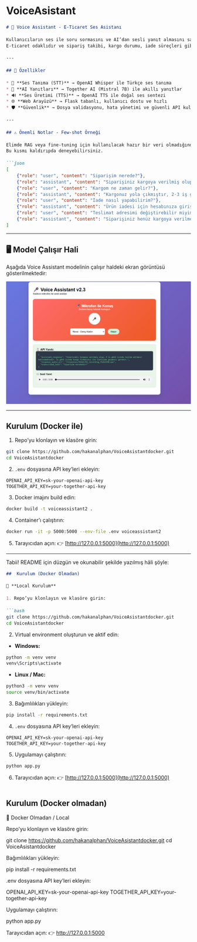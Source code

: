 # VoiceAsistant



````markdown
# 🎤 Voice Assistant - E-Ticaret Ses Asistanı

Kullanıcıların ses ile soru sormasını ve AI’dan sesli yanıt almasını sağlayan modern bir sesli asistan uygulaması.  
E-ticaret odaklıdır ve sipariş takibi, kargo durumu, iade süreçleri gibi müşteri hizmetleri sorularına yanıt verir.

---

## 🌟 Özellikler

* 🎤 **Ses Tanıma (STT)** → OpenAI Whisper ile Türkçe ses tanıma  
* 🤖 **AI Yanıtları** → Together AI (Mistral 7B) ile akıllı yanıtlar  
* 🔊 **Ses Üretimi (TTS)** → OpenAI TTS ile doğal ses sentezi  
* 🌐 **Web Arayüzü** → Flask tabanlı, kullanıcı dostu ve hızlı  
* 🛡️ **Güvenlik** → Dosya validasyonu, hata yönetimi ve güvenli API kullanımı  

---

## ⚠️ Önemli Notlar - Few-shot Örneği

Elimde RAG veya fine-tuning için kullanılacak hazır bir veri olmadığından, modelin yanıtlarını yönlendirmek için **Few-shot** kullandım.  
Bu kısmı kaldırıpda deneyebilirsiniz.

```json
[
    {"role": "user", "content": "Siparişim nerede?"},
    {"role": "assistant", "content": "Siparişiniz kargoya verilmiş olup, 4 iş günü içinde teslim edilmesi beklenmektedir."},
    {"role": "user", "content": "Kargom ne zaman gelir?"},
    {"role": "assistant", "content": "Kargonuz yola çıkmıştır, 2-3 iş günü içinde adresinize teslim edilmesi beklenmektedir."},
    {"role": "user", "content": "İade nasıl yapabilirim?"},
    {"role": "assistant", "content": "Ürün iadesi için hesabınıza giriş yapıp, 'Siparişlerim' bölümünden iade talebi oluşturabilirsiniz. Kargo görevlisi ürünü adresinizden alacaktır."},
    {"role": "user", "content": "Teslimat adresimi değiştirebilir miyim?"},
    {"role": "assistant", "content": "Siparişiniz henüz kargoya verilmediyse, adres değişikliğini müşteri panelinizden yapabilirsiniz. Eğer kargoya verildiyse kargo firması ile iletişime geçmeniz gerekir."}
]
````

---

## 🖥️ Model Çalışır Hali

Aşağıda Voice Assistant modelinin çalışır haldeki ekran görüntüsü gösterilmektedir:

![Model Çalışır Hal](ekran_goruntusu.png)

---


##  Kurulum (Docker ile)

1. Repo’yu klonlayın ve klasöre girin:

```bash
git clone https://github.com/hakanalphan/VoiceAsistantdocker.git
cd VoiceAsistantdocker
```

2. `.env` dosyasına API key’leri ekleyin:

```
OPENAI_API_KEY=sk-your-openai-api-key
TOGETHER_API_KEY=your-together-api-key
```

3. Docker imajını build edin:

```bash
docker build -t voiceassistant2 .
```

4. Container’ı çalıştırın:

```bash
docker run -it -p 5000:5000 --env-file .env voiceassistant2
```

5. Tarayıcıdan açın:
   👉 [http://127.0.0.1:5000](http://127.0.0.1:5000)

---
Tabii! README için düzgün ve okunabilir şekilde yazılmış hâli şöyle:

````markdown
##  Kurulum (Docker Olmadan)

🔹 **Local Kurulum**

1. Repo’yu klonlayın ve klasöre girin:

```bash
git clone https://github.com/hakanalphan/VoiceAsistantdocker.git
cd VoiceAsistantdocker
````

2. Virtual environment oluşturun ve aktif edin:

* **Windows:**

```bash
python -m venv venv
venv\Scripts\activate
```

* **Linux / Mac:**

```bash
python3 -m venv venv
source venv/bin/activate
```

3. Bağımlılıkları yükleyin:

```bash
pip install -r requirements.txt
```

4. `.env` dosyasına API key’leri ekleyin:

```env
OPENAI_API_KEY=sk-your-openai-api-key
TOGETHER_API_KEY=your-together-api-key
```

5. Uygulamayı çalıştırın:

```bash
python app.py
```

6. Tarayıcıdan açın:
   👉 [http://127.0.0.1:5000](http://127.0.0.1:5000)

```

```
##  Kurulum (Docker olmadan)
🔹 Docker Olmadan / Local

Repo’yu klonlayın ve klasöre girin:

git clone https://github.com/hakanalphan/VoiceAsistantdocker.git
cd VoiceAsistantdocker





Bağımlılıkları yükleyin:

pip install -r requirements.txt


.env dosyasına API key’leri ekleyin:

OPENAI_API_KEY=sk-your-openai-api-key
TOGETHER_API_KEY=your-together-api-key


Uygulamayı çalıştırın:

python app.py


Tarayıcıdan açın:
👉 http://127.0.0.1:5000

```














